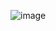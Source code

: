 
![image](https://github.com/xkamail/graph-based-method/assets/12003208/e68deff5-4774-4bb5-9208-2131b250cc0a)
